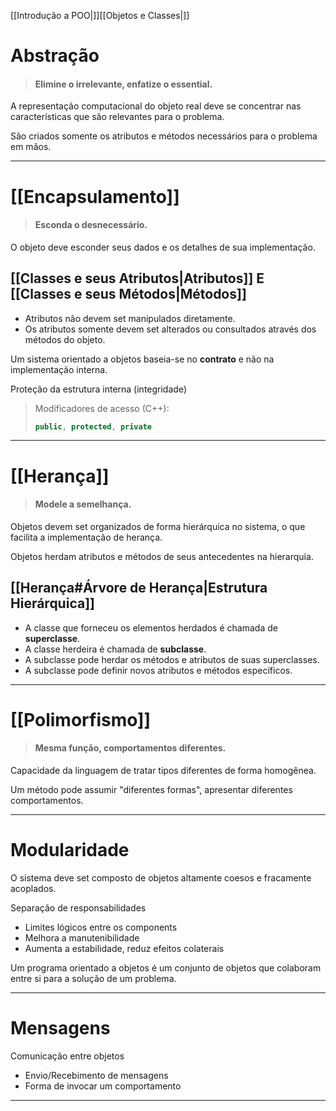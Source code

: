 [[Introdução a POO|]][[Objetos e Classes|]]

# Abstração
> #### Elimine o irrelevante, enfatize o essential.

A representação computacional do objeto real deve se concentrar nas características que são relevantes para o problema.

São criados somente os atributos e métodos necessários para o problema em mãos.

---
# [[Encapsulamento]]
> #### Esconda o desnecessário.

O objeto deve esconder seus dados e os detalhes de sua implementação.

## [[Classes e seus Atributos|Atributos]] E [[Classes e seus Métodos|Métodos]]
+ Atributos não devem set manipulados diretamente.
+ Os atributos somente devem set alterados ou consultados através dos métodos do objeto.

Um sistema orientado a objetos baseia-se no **contrato** e não na implementação interna.

Proteção da estrutura interna (integridade)
> Modificadores de acesso (C++):
> ```Cpp
> public, protected, private
> ```

---
# [[Herança]]
> #### Modele a semelhança.

Objetos devem set organizados de forma hierárquica no sistema, o que facilita a implementação de herança.

Objetos herdam atributos e métodos de seus antecedentes na hierarquia.

## [[Herança#Árvore de Herança|Estrutura Hierárquica]]
+ A classe que forneceu os elementos herdados é chamada de **superclasse**.
+ A classe herdeira é chamada de **subclasse**.
+ A subclasse pode herdar os métodos e atributos de suas superclasses.
+ A subclasse pode definir novos atributos e métodos específicos.

---
# [[Polimorfismo]]
> #### Mesma função, comportamentos diferentes.

Capacidade da linguagem de tratar tipos diferentes de forma homogênea.

Um método pode assumir "diferentes formas", apresentar diferentes comportamentos.

---
# Modularidade
O sistema deve set composto de objetos altamente coesos e fracamente acoplados.

Separação de responsabilidades
+ Limites lógicos entre os components
+ Melhora a manutenibilidade
+ Aumenta a estabilidade, reduz efeitos colaterais

Um programa orientado a objetos é um conjunto de objetos que colaboram entre si para a solução de um problema.

---
# Mensagens
Comunicação entre objetos
+ Envio/Recebimento de mensagens
+ Forma de invocar um comportamento

---